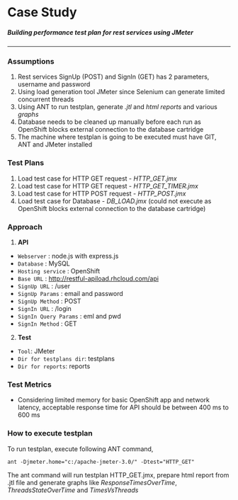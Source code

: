# Case Study
##### Building performance test plan for rest services using JMeter
---
### Assumptions
1. Rest services SignUp (POST) and SignIn (GET) has 2 parameters, username and password
2. Using load generation tool JMeter since Selenium can generate limited concurrent threads
3. Using ANT to run testplan, generate _.jtl_ and _html reports_ and various _graphs_
4. Database needs to be cleaned up manually before each run as OpenShift blocks external connection to the database cartridge
5. The machine where testplan is going to be executed must have GIT, ANT and JMeter installed

### Test Plans
1. Load test case for HTTP GET request - _HTTP_GET.jmx_
2. Load test case for HTTP GET request - _HTTP_GET_TIMER.jmx_
3. Load test case for HTTP POST request - _HTTP_POST.jmx_
4. Load test case for Database - _DB_LOAD.jmx_ (could not execute as OpenShift blocks external connection to the database cartridge)

### Approach
1. **API**
  * ` Webserver ` : node.js with express.js
  * ` Database ` : MySQL
  * ` Hosting service ` : OpenShift
  * ` Base URL ` : <http://restful-apiload.rhcloud.com/api>  
  * ` SignUp URL ` : /user
  * ` SignUp Params ` : email and password
  * ` SignUp Method ` : POST
  * ` SignIn URL ` : /login
  * ` SignIn Query Params ` : eml and pwd
  * ` SignIn Method ` : GET


2. **Test**
  * ` Tool `: JMeter
  * ` Dir for testplans dir `: testplans
  * ` Dir for reports `: reports
  
### Test Metrics
  * Considering limited memory for basic OpenShift app and network latency, acceptable response time for API should be between 400 ms to 600 ms

### How to execute testplan
To run testplan, execute following ANT command,

` ant -Djmeter.home="c:/apache-jmeter-3.0/" -Dtest="HTTP_GET" `

The ant command will run testplan HTTP_GET.jmx, prepare html report from .jtl file and generate graphs like _ResponseTimesOverTime_, _ThreadsStateOverTime_ and _TimesVsThreads_
